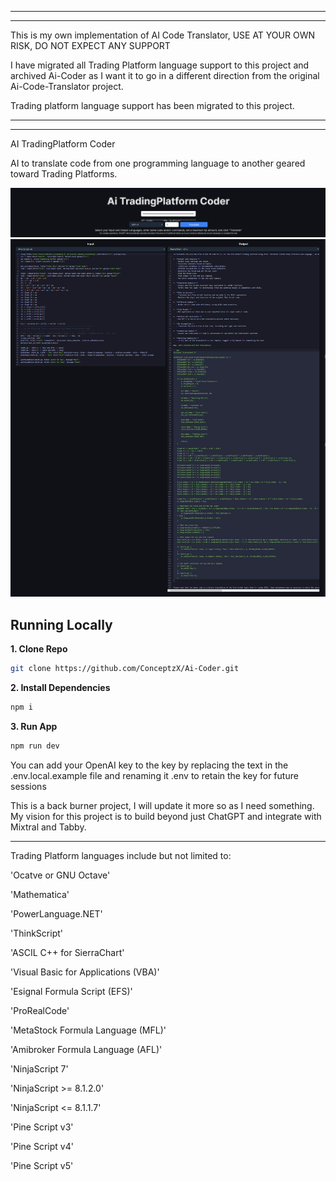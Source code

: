 **************************************************************************************************************************
**************************************************************************************************************************
  This is my own implementation of AI Code Translator, USE AT YOUR OWN RISK, DO NOT EXPECT ANY SUPPORT

  I have migrated all Trading Platform language support to this project and archived Ai-Coder as I want it to go in 
  a different direction from the original Ai-Code-Translator project.

  Trading platform language support has been migrated to this project.
**************************************************************************************************************************
**************************************************************************************************************************


AI TradingPlatform Coder

AI to translate code from one programming language to another geared toward Trading Platforms.


![Ai-Coder](https://github.com/ConceptzX/Ai-TradingPlatform-Coder/blob/main/screenshot.png)
![Ai-Coder](https://github.com/ConceptzX/Ai-TradingPlatform-Coder/blob/main/screenshot0.png)

## Running Locally

**1. Clone Repo**

```bash
git clone https://github.com/ConceptzX/Ai-Coder.git
```

**2. Install Dependencies**

```bash
npm i
```

**3. Run App**

```bash
npm run dev
```
You can add your OpenAI key to the key by replacing the text in the .env.local.example file and renaming it .env to retain the key for future sessions


This is a back burner project, I will update it more so as I need something.  My vision for this project is to build beyond just ChatGPT and integrate with Mixtral and Tabby.

********************************************************************************************************************************

Trading Platform languages include but not limited to:


'Ocatve or GNU Octave'
		 
'Mathematica'

'PowerLanguage.NET' 

'ThinkScript' 

'ASCIL C++ for SierraChart' 	

'Visual Basic for Applications (VBA)' 

'Esignal Formula Script (EFS)' 

'ProRealCode' 

'MetaStock Formula Language (MFL)' 

'Amibroker Formula Language (AFL)' 

'NinjaScript 7' 

'NinjaScript >= 8.1.2.0'

'NinjaScript <= 8.1.1.7'

'Pine Script v3' 

'Pine Script v4' 

'Pine Script v5' 
